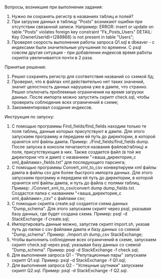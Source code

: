 Вопросы, возникшие при выполнении задания:
1. Нужно ли сохранять регистр в названиях таблиц и полей?
2. При загрузке данных в таблицу "Posts" возникают ошибки при отсутствии связанной записи. Например: ERROR:  insert or update on table "Posts" violates foreign key constraint "Fk_Posts_Users" DETAIL:  Key (OwnerUserId)=(288868) is not present in table "Users";
3. Проверял скорость выполнения работы запроса Q1.sql в dbeaver - с индексами были значительные улучшения по времени. С psql совсем другая ситуация - при добавлении индексов время работы скрипта увеличивается почти в 2 раза.

Принятые решения:
1. Решил сохранять регистр для соответствия названий со схемой бд;
2. Проверил, что в файлах xml действительно нет таких значений, значит целостность данных нарушена уже в дампе, что странно. Решил отключать проблемные ограничения на время загрузки данных. После импорта можно запустить скрипт check.sql, чтобы проверить соблюдение всех ограничений в схеме;
3. Закомментировал создание индексов.


Инструкция по запуску:
1. С помощью программы Find_fields/find_fields находим только те поля таблиц, данные которых присутствуют в дампе. Для этого запускаем программу и передаем ей путь до директории, в которой хранятся xml файлы дампа. Пример: ./Find_fields/find_fields dump. После запуска в консоли печатаются названия файлов(таблиц) и поля, присутствующие в них. Также создается файл (в той же директории что и дамп) с названием "<ваша_директория_с xml_файлами>_fields.txt" для последующего парсинга;
2. С помощью программы Convert_xml_to_csv конвертируем xml файлы дампа в файлы csv для более быстрого импорта данных. Для этого запускаем прогрмму и передаем ей путь до директории, в которой хранятся xml файлы дампа, и путь до файла с полями таблиц. Пример: ./Convert_xml_to_csv/convert dump dump_fields.txt. Создастся папка с названием "<ваша_директория_с xml_файлами>_csv" с файлами csv;
3. С помощью скрипта create.sql создается схема данных "Dump_schema". Для этого запускаем скрипт через psql, указывая базу данных, где будет создана схема. Пример: psql -d StackExchange -f create.sql;
4. Импортировать данные можно, запустив скрипт import.sh, указав путь до папки с csv файлами дампа и базу данных со схемой "Dump_schema". Пример: ./import.sh dump_csv StackExchange;
5. Чтобы выполнить соблюдение всех ограничений в схеме, запускаем скрипт check.sql через psql, указывая базу данных со схемой "Dump_schema". Пример: psql -d StackExchange -f check.sql;
6. Для выполнения запроса Q1 - "Репутационные пары" запускаем скрипт Q1.sql. Пример: psql -d StackExchange -f Q1.sql;
7. Для выполнения запроса Q2 - "Успешные шутники" запускаем скрипт Q2.sql. Пример: psql -d StackExchange -f Q2.sql.



